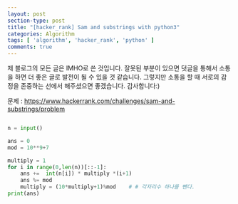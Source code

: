 ```yaml
---
layout: post
section-type: post
title: "[hacker_rank] Sam and substrings with python3"
categories: Algorithm
tags: [ 'algorithm', 'hacker_rank', 'python' ]
comments: true
---
```


제 블로그의 모든 글은 IMHO로 쓴 것입니다.
잘못된 부분이 있으면 덧글을 통해서 소통을 하면 더 좋은 글로 발전이 될 수 있을 것 같습니다.
그렇지만 소통을 할 때 서로의 감정을 존중하는 선에서 해주셨으면 좋겠습니다.
감사합니다:)


문제 : https://www.hackerrank.com/challenges/sam-and-substrings/problem

``` python

n = input()

ans = 0
mod = 10**9+7

multiply = 1
for i in range(0,len(n))[::-1]:
    ans +=  int(n[i]) * multiply *(i+1)
    ans %= mod
    multiply = (10*multiply+1)%mod    # # 각자리수 하나를 뺀다.
print(ans)

```

